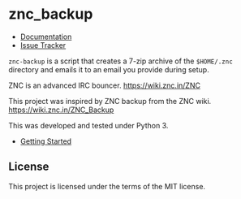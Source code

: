 znc_backup
==========

* [Documentation][docs]
* [Issue Tracker][tracker]

`znc-backup` is a script that creates a 7-zip archive of the `$HOME/.znc`
directory and emails it to an email you provide during setup.

ZNC is an advanced IRC bouncer. https://wiki.znc.in/ZNC

This project was inspired by ZNC backup from the ZNC wiki. https://wiki.znc.in/ZNC_Backup

This was developed and tested under Python 3.

* [Getting Started][0]

[docs]: https://man.sr.ht/~mjorgensen/znc_backup
[tracker]: https://todo.sr.ht/%7Emjorgensen/znc_backup
[0]: https://man.sr.ht/~mjorgensen/znc_backup/getting-started.md

License
-------

This project is licensed under the terms of the MIT license.
